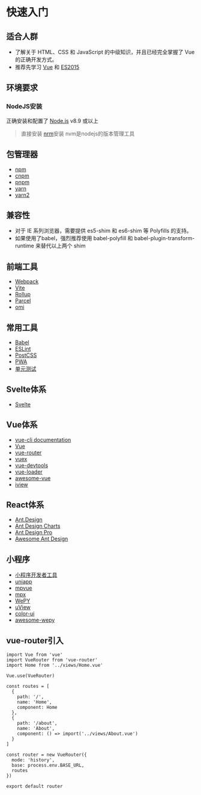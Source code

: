 <!--
 * @Author: your name
 * @Date: 2020-05-04 12:27:39
 * @LastEditTime: 2021-10-09 14:07:10
 * @LastEditors: xunzhaotech
 * @Description: In User Settings Edit
 * @FilePath: \undefinedd:\project\frontend-docs\docs\guide\guide.md
 -->
# 快速入门

## 适合人群
- 了解关于 HTML、CSS 和 JavaScript 的中级知识，并且已经完全掌握了 Vue 的正确开发方式。
- 推荐先学习 [Vue](https://cn.vuejs.org/) 和 [ES2015](https://babeljs.io/docs/en/learn)
## 环境要求
### NodeJS安装
正确安装和配置了 [Node.js](https://nodejs.org/en/) v8.9 或以上
> 直接安装
> [nrm]()安装
nvm是nodejs的版本管理工具
## 包管理器
- [npm](https://www.npmjs.com/)
- [cnpm](https://github.com/cnpm/cnpm)
- [pnpm](https://pnpm.io/zh/)
- [yarn](https://classic.yarnpkg.com/lang/en/)
- [yarn2](https://yarnpkg.com/getting-started/migration)
## 兼容性
- 对于 IE 系列浏览器，需要提供 es5-shim 和 es6-shim 等 Polyfills 的支持。
- 如果使用了babel，强烈推荐使用 babel-polyfill 和 babel-plugin-transform-runtime 来替代以上两个 shim
## 前端工具
- [Webpack](https://www.webpackjs.com/)
- [Vite](https://vitejs.cn/)
- [Rollup](https://www.rollupjs.com/)
- [Parcel](https://www.parceljs.cn/)
- [omi](https://tencent.github.io/omi/)
## 常用工具
- [Babel]()
- [ESLint]()
- [PostCSS]()
- [PWA]()
- [单元测试]()
## Svelte体系
- [Svelte](https://www.sveltejs.cn/)
## Vue体系
- [vue-cli documentation](https://cli.vuejs.org)
- [Vue](https://vuejs.org)
- [vue-router](https://router.vuejs.org)
- [vuex](https://vuex.vuejs.org)
- [vue-devtools](https://github.com/vuejs/vue-devtools#vue-devtools)
- [vue-loader](https://vue-loader.vuejs.org)
- [awesome-vue](https://github.com/vuejs/awesome-vue)
- [iview](https://iview.github.io/)
## React体系
- [Ant.Design](https://ant.design/index-cn)
- [Ant Design Charts](https://charts.ant.design/)
- [Ant Design Pro](https://pro.ant.design/zh-CN/)
- [Awesome Ant Design](https://github.com/websemantics/awesome-ant-design)
## 小程序
- [小程序开发者工具](https://developers.weixin.qq.com/miniprogram/dev/devtools/stable.html)
- [uniapp](https://uniapp.dcloud.net.cn/)
- [mpvue](http://mpvue.com/)
- [mpx](https://didi.github.io/mpx/)
- [WePY](https://wepyjs.github.io/wepy-docs/2.x/#/)
- [uView](https://www.uviewui.com/)
- [color-ui](http://demo.color-ui.com/)
- [awesome-wepy](https://github.com/aben1188/awesome-wepy)
## vue-router引入
```vue
import Vue from 'vue'
import VueRouter from 'vue-router'
import Home from '../views/Home.vue'

Vue.use(VueRouter)

const routes = [
  {
    path: '/',
    name: 'Home',
    component: Home
  },
  {
    path: '/about',
    name: 'About',
    component: () => import('../views/About.vue')
  }
]

const router = new VueRouter({
  mode: 'history',
  base: process.env.BASE_URL,
  routes
})

export default router


```